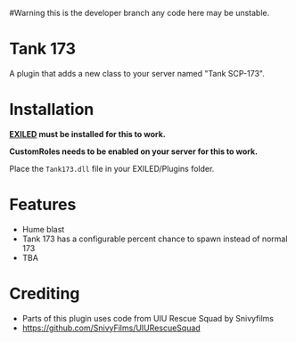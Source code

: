 #Warning this is the developer branch any code here may be unstable.

# Tank 173

A plugin that adds a new class to your server named "Tank SCP-173".

# Installation

**[EXILED](https://github.com/ExMod-Team/EXILED) must be installed for this to work.**

**CustomRoles needs to be enabled on your server for this to work.**

Place the `Tank173.dll` file in your EXILED/Plugins folder.

# Features
* Hume blast
* Tank 173 has a configurable percent chance to spawn instead of normal 173
* TBA

# Crediting
* Parts of this plugin uses code from UIU Rescue Squad by Snivyfilms
* https://github.com/SnivyFilms/UIURescueSquad
